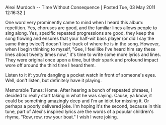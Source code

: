Alexi Murdoch -- Time Without Consequence
[ Posted Tue, 03 May 2011 12:16:32 ]

One word very prominently came to mind when I heard this album: repetition. Yes, choruses are good, and the familiar lines allows people to sing along. Yes, specific repeated progressions are good, they keep the song flowing and ensures that your half-wit bass player (or did I say the same thing twice?) doesn't lose track of where he is in the song. However, when I begin thinking to myself, "Gee, I feel like I've heard him say these lines about twenty times now," it's time to write some more lyrics and lines. They were original once upon a time, but their spark and profound impact wore off around the third time I heard them.

Listen to it if: you're dangling a pocket watch in front of someone's eyes. Well, don't listen, but definitely have it playing.

Memorable Tunes: Home. After hearing a bunch of repeated phrases, I decided to really start taking in what he was saying. Cause, ya know, it could be something amazingly deep and I'm an idiot for missing it. Or perhaps a poorly delivered joke. I'm hoping it's the second, because in this tune, part of Alexi's inspired lyrics are the words of a popular children's rhyme, "Row, row, row your boat." I wish I were joking.
